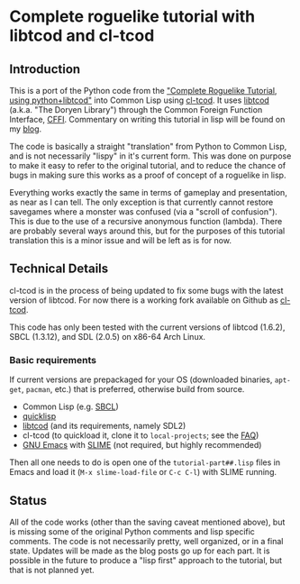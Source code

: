 # Complete roguelike tutorial with libtcod and cl-tcod

## Introduction

This is a port of the Python code from the ["Complete Roguelike Tutorial, using python+libtcod"](http://www.roguebasin.com/index.php?title=Complete_Roguelike_Tutorial,_using_python%2Blibtcod) into Common Lisp using [cl-tcod](https://bitbucket.org/eeeickythump/cl-tcod). It uses [libtcod](https://bitbucket.org/libtcod/libtcod) (a.k.a. "The Doryen Library") through the Common Foreign Function Interface, [CFFI](https://common-lisp.net/project/cffi/). Commentary on writing this tutorial in lisp will be found on my [blog](https://9bladed.com).

The code is basically a straight "translation" from Python to Common Lisp, and is not necessarily "lispy" in it's current form. This was done on purpose to make it easy to refer to the original tutorial, and to reduce the chance of bugs in making sure this works as a proof of concept of a roguelike in lisp.

Everything works exactly the same in terms of gameplay and presentation, as near as I can tell. The only exception is that currently cannot restore savegames where a monster was confused (via a "scroll of confusion"). This is due to the use of a recursive anonymous function (lambda). There are probably several ways around this, but for the purposes of this tutorial translation this is a minor issue and will be left as is for now.

## Technical Details

cl-tcod is in the process of being updated to fix some bugs with the latest version of libtcod. For now there is a working fork available on Github as [cl-tcod](https://github.com/podiki/cl-tcod).

This code has only been tested with the current versions of libtcod (1.6.2), SBCL (1.3.12), and SDL (2.0.5) on x86-64 Arch Linux.

### Basic requirements
If current versions are prepackaged for your OS (downloaded binaries, `apt-get`, `pacman`, etc.) that is preferred, otherwise build from source.

* Common Lisp (e.g. [SBCL](http://www.sbcl.org/))
* [quicklisp](https://www.quicklisp.org)
* [libtcod](https://bitbucket.org/libtcod/libtcod) (and its requirements, namely SDL2)
* cl-tcod (to quickload it, clone it to `local-projects`; see the [FAQ](https://www.quicklisp.org/beta/faq.html))
* [GNU Emacs](https://www.gnu.org/software/emacs/) with [SLIME](https://common-lisp.net/project/slime/) (not required, but highly recommended)
    
Then all one needs to do is open one of the `tutorial-part##.lisp` files in Emacs and load it (`M-x slime-load-file` or `C-c C-l`) with SLIME running.

## Status

All of the code works (other than the saving caveat mentioned above), but is missing some of the original Python comments and lisp specific comments. The code is not necessarily pretty, well organized, or in a final state. Updates will be made as the blog posts go up for each part. It is possible in the future to produce a "lisp first" approach to the tutorial, but that is not planned yet.
